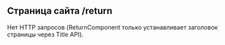 ## Страница сайта /return

Нет HTTP запросов (ReturnComponent только устанавливает заголовок страницы через Title API).

